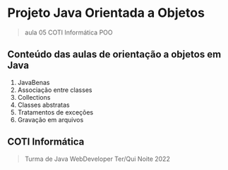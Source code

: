 # Projeto Java Orientada a Objetos
>aula 05 COTI Informática POO
## Conteúdo das aulas de orientação a objetos em Java
1. JavaBenas
2. Associação entre classes
3. Collections
4. Classes abstratas
5. Tratamentos de exceções
6. Gravação em arquivos
## COTI Informática
>Turma de Java WebDeveloper Ter/Qui Noite 2022